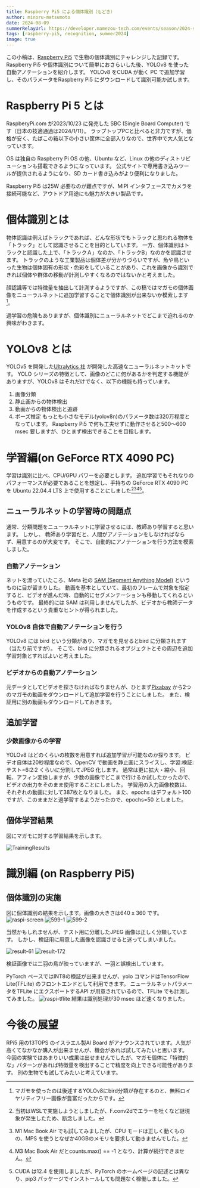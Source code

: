 ```yaml
---
title: Raspberry Pi5 による個体識別（もどき）
author: minoru-matsumoto
date: 2024-08-09
summerRelayUrl: https://developer.mamezou-tech.com/events/season/2024-summer/
tags: [raspberry-pi5, recognition, summer2024]
image: true
---
```


 この小稿は、[Raspberry Pi5](https://www.raspberrypi.com/products/raspberry-pi-5/) で生物の個体識別にチャレンジした記録です。
 Raspberry Pi5 や個体識別について簡単におさらいした後、YOLOv8 を使った自動アノテーションを紹介します。
 YOLOv8 をCUDA が動く PC で追加学習し、そのパラメータをRaspberry Pi5 にダウンロードして識別可能か試します。

 # Raspberry Pi 5 とは

 RaspberyPi.com が2023/10/23 に発売した SBC (Single Board Computer) です（日本の技適通過は2024/1/11）。
 ラップトップPCと比べると非力ですが、価格が安く、たばこの箱以下の小さい筐体に全部入りなので、世界中で大人気となっています。

 OS は独自の Raspberry Pi OS の他、Ubuntu など、Linux の他のディストリビューションも搭載できるようになっています。
 公式サイトで専用書き込みツールが提供されるようになり、SD カード書き込みがより便利になりました。

 Raspberry Pi5 は25W 必要なのが難点ですが、MIPI インタフェースでカメラを接続可能など、アウトドア用途にも魅力が大きい製品です。

 # 個体識別とは

 物体認識は例えばトラックであれば、どんな形状でもトラックと思われる物体を「トラック」として認識させることを目的としています。
 一方、個体識別はトラックと認識した上で、「トラックＡ」なのか、「トラックB」なのかを認識させます。
 トラックのような工業製品は個体差が分かりづらいですが、魚や鳥といった生物は個体固有の形状・色彩をしていることがあり、これを画像から識別できれば個体や群体の移動が計測しやすくなるのではないかと考えました。

 顔認識等では特徴量を抽出して計測するようですが、この稿ではマガモの個体画像をニューラルネットに追加学習することで個体識別が出来ないか模索します[^1]。
 [^1]:マガモを使ったのは後述するYOLOv8にbird分類が存在するのと、無料ロイヤリティフリー画像が豊富だったからです。

 過学習の危険もありますが、個体識別にニューラルネットでどこまで迫れるのか興味がわきます。

 # YOLOv8 とは

 YOLOv5 を開発した[Ultralytics 社](https://ultralytics.com/) が開発した高速なニューラルネットキットです。
 YOLO シリーズの特徴として、画像のどこに何があるかを判定する機能がありますが、YOLOv8 はそれだけでなく、以下の機能も持っています。
 1. 画像分類
 2. 静止画からの物体検出
 3. 動画からの物体検出と追跡
 4. ポーズ推定
 もっとも小さなモデル(yolov8n)のパラメータ数は320万程度となっています。
 Raspberry Pi5 で何も工夫せずに動作させると500～600 msec 要しますが、ひとまず検出できることを目指します。

 # 学習編(on GeForce RTX 4090 PC)

 学習は識別に比べ、CPU/GPU パワーを必要とします。
 追加学習でもそれなりのパフォーマンスが必要であることを想定し、手持ちの GeForce RTX 4090 PC を Ubuntu 22.04.4 LTS 上で使用することにしました[^2][^3][^4][^5]。
 [^2]: 当初はWSLで実施しようとしましたが、F.conv2dでエラーを吐くなど謎現象が発生したため、断念しました。
 [^3]: M1 Mac Book Air でも試してみましたが、CPU モードは正しく動くものの、MPS を使うとなぜか40GBのメモリを要求して動きませんでした。
 [^4]: M3 Mac Book Air だとcounts.max() == -1 となり、計算が続行できません。
 [^5]: CUDA は12.4 を使用しましたが、PyTorch のホームページの記述とは異なり、pip3 パッケージでインストールしても問題なく稼働しました。

 ## ニューラルネットの学習時の問題点

 通常、分類問題をニューラルネットに学習させるには、教師あり学習すると思います。
 しかし、 教師あり学習だと、人間がアノテーションをしなければならず、用意するのが大変です。
 そこで、自動的にアノテーションを行う方法を模索しました。

 ### 自動アノテーション

 ネットを漂っていたころ、Meta 社の [SAM (Segment Anything Model)](https://segment-anything.com/) というものに目が留まりした。
 動画を基本としていて、最初のフレームで対象を指定すると、ビデオが進んだ時、自動的にセグメンテーションも移動してくれるというものです。
 最終的には SAM は利用しませんでしたが、ビデオから教師データを作成するという貴重なヒントが得られました。

 ### YOLOv8 自体で自動アノテーションを行う

 YOLOv8 には bird という分類があり、マガモを見せるとbird に分類されます（当たり前ですが）。
 そこで、bird に分類されるオブジェクトとその周辺を追加学習対象とすればよいと考えました。

 ### ビデオからの自動アノテーション

 元データとしてビデオを探さなければなりませんが、ひとまず[Pixabay](https://pixabay.com/) から2つのマガモの動画をダウンロードして追加学習を行うことにしました。
 また、検証用に別の動画もダウンロードしておきます。

 ## 追加学習
 ### 少数画像からの学習

 YOLOv8 はどのくらいの枚数を用意すれば追加学習が可能なのか探ります。
 ビデオ自体は20秒程度なので、OpenCV で動画を静止画にスライスし、学習:検証:テスト=6:2:2 くらいに分割してJPEG 化します。
 通常は更に拡大・縮小、回転、アフィン変換しますが、少数の画像でどこまで行けるか試したかったので、ビデオの出力をそのまま使用することにしました。
 学習用の入力画像枚数は、それぞれの動画に対して387枚となりました。
 また、epochs はデフォルト100ですが、このままだと過学習するようだったので、epochs=50 としました。

 ## 個体学習結果

 図にマガモに対する学習結果を示します。

 ![TrainingResults](/img/blogs/2024/0809_rpi5-indivisual-recognition/results.png)

 # 識別編 (on Raspberry Pi5)
 ## 個体識別の実施

 図に個体識別の結果を示します。画像の大きさは640 x 360 です。
 ![raspi-screen](/img/blogs/2024/0809_rpi5-indivisual-recognition/raspi-screen.png)
 ![599-1](/img/blogs/2024/0809_rpi5-indivisual-recognition/599-1.jpg)
 ![599-2](/img/blogs/2024/0809_rpi5-indivisual-recognition/599-2.jpg)

 当然かもしれませんが、テスト用に分離したJPEG 画像は正しく分類しています。
 しかし、検証用に用意した画像を認識させると迷ってしまいました。

 ![result-61](/img/blogs/2024/0809_rpi5-indivisual-recognition/result-61.jpg)
 ![result-172](/img/blogs/2024/0809_rpi5-indivisual-recognition/result-172.jpg)

 検証画像では二羽の鳥が映っていますが、一羽と誤検出しています。

 PyTorch ベースではINT8の検証が出来ませんが、yolo コマンドはTensorFlow Lite(TFLite) のフロントエンドとして利用できます。
 ニューラルネットパラメータをTFLite にエクスポートするAPI が用意されているので、TFLite でも計測してみました。
 ![raspi-tflite](/img/blogs/2024/0809_rpi5-indivisual-recognition/raspi-tflite.png)
 結果は識別処理が30 msec ほど速くなりました。

 # 今後の展望

 RPi5 用の13TOPS のイスラエル製AI Board がアナウンスされています。人気が高くてなかなか購入が出来ませんが、機会があれば試してみたいと思います。
 今回の実験ではあまりいい成果は出せませんでしたが、マガモ個体に「特徴的な」パターンがあれば特徴量を検出することで精度を向上できる可能性があります。
 別の生物でも試してみたいと考えています。
